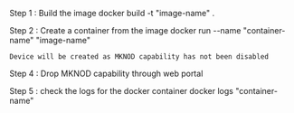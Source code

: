 Step 1 : Build the image
	docker build -t "image-name" .

Step 2 : Create a container from the image
	docker run --name "container-name" "image-name"

	Device will be created as MKNOD capability has not been disabled 

Step 4 : Drop MKNOD capability through web portal

Step 5 : check the logs for the docker container
	docker logs "container-name"
